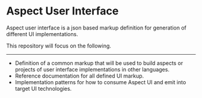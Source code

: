# Aspect User Interface
Aspect user interface is a json based markup definition for generation of different UI implementations. 

This repository will focus on the following.
___
- Definition of a common markup that will be used to build aspects or projects of user interface implementations in other languages.
- Reference documentation for all defined UI markup.
- Implementation patterns for how to consume Aspect UI and emit into target UI technologies. 
